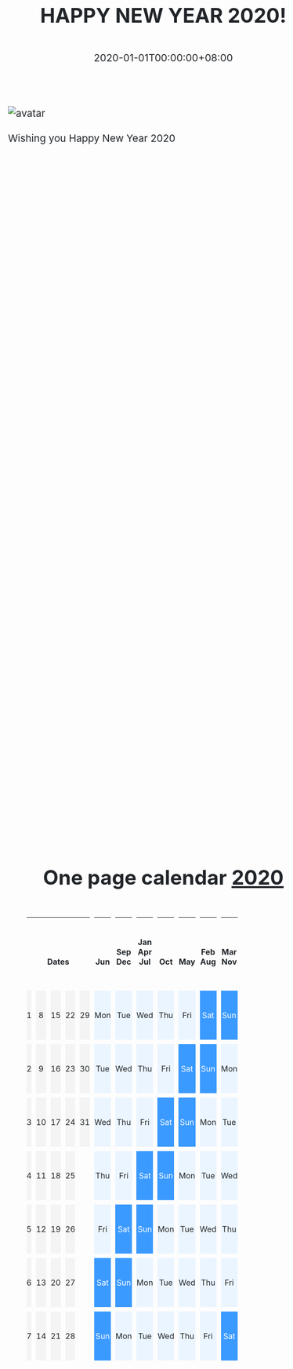 ﻿---
title: "HAPPY NEW YEAR 2020!"
date: 2020-01-01T00:00:00+08:00

categories:
  - "Miscellaneous"
---

![avatar](https://f000.backblazeb2.com/file/canicula/ImgURL/2020-HNY2.jpg)
<!--more-->
Wishing you Happy New Year 2020

<style>
		html {
			font-size: calc(87.5% + ((100vw - 320px) / 100));
		}

		body {
			margin: 0;
			font-size: 1rem;
			font-family: -apple-system,BlinkMacSystemFont,"Segoe UI",Roboto,"Helvetica Neue",Arial,"Noto Sans",sans-serif,"Apple Color Emoji","Segoe UI Emoji","Segoe UI Symbol","Noto Color Emoji";
			font-weight: 400;
			line-height: 1.5;
			color: #212529;
			text-align: left;
		}

		html, body {
			height: 100%;
		}

		*, ::after, ::before {
			box-sizing: border-box;
		}

		h1 {
			text-align: center;
			margin: 1rem 0 2rem 0;
		}

		.calendar-container {
			display: flex;
			width: 100%;
			height: 100%;
			justify-content: center;
			align-items: center;
		}

		.calendar-container-child {
			flex-basis: 100%;
			max-width: 60rem;
			margin: 3vw;
		}

		.calendar {
			text-align: center;
			width: 100%;
			border-collapse: separate;
			border-spacing: 1vw;
			cursor: default;
		}

		.calendar td, .calendar th {
			padding: 1vh 0;
		}

		.calendar th {
			vertical-align: bottom;
		}

		.calendar td {
			vertical-align: middle;
		}

		.dom:hover, .dow:hover {
			outline: 0.5vw solid #dddddd;
		}

		.dom {
			background-color: #f4f4f4;
		}

		.dow {
			background-color: #ebf5ff;
		}

		.weekend {
			background-color: #3b9aff;
			color: #ffffff;
		}

		.today {
			outline: 0.5vw solid #dc3545;
		}
	</style>


<div class="calendar-container">
		<div class="calendar-container-child">
			<h1>One page calendar <u>2020</u></h1>
			<table class="calendar">
				<thead>
					<tr>
						<th colspan="5">Dates</th>
						<th class="month month-6">Jun</th>
						<th class="month month-9 month-12">Sep<br/>Dec</th>
						<th class="month month-1 month-4 month-7">Jan<br />Apr<br />Jul</th>
						<th class="month month-10">Oct</th>
						<th class="month month-5">May</th>
						<th class="month month-2 month-8">Feb<br />Aug</th>
						<th class="month month-3 month-11">Mar<br />Nov</th>
					</tr>
				</thead>
				<tbody>
					<tr>
						<td class="dom dom-1">1</td>
						<td class="dom dom-8">8</td>
						<td class="dom dom-15">15</td>
						<td class="dom dom-22">22</td>
						<td class="dom dom-29">29</td>
						<td class="dow dow-1 month-6 dom-1 dom-8 dom-15 dom-22 dom-29">Mon</td>
						<td class="dow dow-2 month-9 month-12 dom-1 dom-8 dom-15 dom-22 dom-29">Tue</td>
						<td class="dow dow-3 month-1 month-4 month-7 dom-1 dom-8 dom-15 dom-22 dom-29">Wed</td>
						<td class="dow dow-4 month-10 dom-1 dom-8 dom-15 dom-22 dom-29">Thu</td>
						<td class="dow dow-5 month-5 dom-1 dom-8 dom-15 dom-22 dom-29">Fri</td>
						<td class="dow dow-6 weekend month-2 month-8 dom-1 dom-8 dom-15 dom-22 dom-29">Sat</td>
						<td class="dow dow-0 weekend month-3 month-11 dom-1 dom-8 dom-15 dom-22 dom-29">Sun</td>
					</tr>
					<tr>
						<td class="dom dom-2">2</td>
						<td class="dom dom-9">9</td>
						<td class="dom dom-16">16</td>
						<td class="dom dom-23">23</td>
						<td class="dom dom-30">30</td>
						<td class="dow dow-2 month-6 dom-2 dom-9 dom-16 dom-23 dom-30">Tue</td>
						<td class="dow dow-3 month-9 month-12 dom-2 dom-9 dom-16 dom-23 dom-30">Wed</td>
						<td class="dow dow-4 month-1 month-4 month-7 dom-2 dom-9 dom-16 dom-23 dom-30">Thu</td>
						<td class="dow dow-5 month-10 dom-2 dom-9 dom-16 dom-23 dom-30">Fri</td>
						<td class="dow dow-6 weekend month-5 dom-2 dom-9 dom-16 dom-23 dom-30">Sat</td>
						<td class="dow dow-0 weekend month-2 month-8 dom-2 dom-9 dom-16 dom-23 dom-30">Sun</td>
						<td class="dow dow-1 month-3 month-11 dom-2 dom-9 dom-16 dom-23 dom-30">Mon</td>
					</tr>
					<tr>
						<td class="dom dom-3">3</td>
						<td class="dom dom-10">10</td>
						<td class="dom dom-17">17</td>
						<td class="dom dom-24">24</td>
						<td class="dom dom-31">31</td>
						<td class="dow dow-3 month-6 dom-3 dom-10 dom-17 dom-24 dom-31">Wed</td>
						<td class="dow dow-4 month-9 month-12 dom-3 dom-10 dom-17 dom-24 dom-31">Thu</td>
						<td class="dow dow-5 month-1 month-4 month-7 dom-3 dom-10 dom-17 dom-24 dom-31">Fri</td>
						<td class="dow dow-6 weekend month-10 dom-3 dom-10 dom-17 dom-24 dom-31">Sat</td>
						<td class="dow dow-0 weekend month-5 dom-3 dom-10 dom-17 dom-24 dom-31">Sun</td>
						<td class="dow dow-1 month-2 month-8 dom-3 dom-10 dom-17 dom-24 dom-31">Mon</td>
						<td class="dow dow-2 month-3 month-11 dom-3 dom-10 dom-17 dom-24 dom-31">Tue</td>
					</tr>
					<tr>
						<td class="dom dom-4">4</td>
						<td class="dom dom-11">11</td>
						<td class="dom dom-18">18</td>
						<td class="dom dom-25">25</td>
						<td></td>
						<td class="dow dow-4 month-6 dom-4 dom-11 dom-18 dom-25">Thu</td>
						<td class="dow dow-5 month-9 month-12 dom-4 dom-11 dom-18 dom-25">Fri</td>
						<td class="dow dow-6 weekend month-1 month-4 month-7 dom-4 dom-11 dom-18 dom-25">Sat</td>
						<td class="dow dow-0 weekend month-10 dom-4 dom-11 dom-18 dom-25">Sun</td>
						<td class="dow dow-1 month-5 dom-4 dom-11 dom-18 dom-25">Mon</td>
						<td class="dow dow-2 month-2 month-8 dom-4 dom-11 dom-18 dom-25">Tue</td>
						<td class="dow dow-3 month-3 month-11 dom-4 dom-11 dom-18 dom-25">Wed</td>
					</tr>
					<tr>
						<td class="dom dom-5">5</td>
						<td class="dom dom-12">12</td>
						<td class="dom dom-19">19</td>
						<td class="dom dom-26">26</td>
						<td></td>
						<td class="dow dow-5 month-6 dom-5 dom-12 dom-18 dom-26">Fri</td>
						<td class="dow dow-6 weekend month-9 month-12 dom-5 dom-12 dom-18 dom-26">Sat</td>
						<td class="dow dow-0 weekend month-1 month-4 month-7 dom-5 dom-12 dom-18 dom-26">Sun</td>
						<td class="dow dow-1 month-10 dom-5 dom-12 dom-18 dom-26">Mon</td>
						<td class="dow dow-2 month-5 dom-5 dom-12 dom-18 dom-26">Tue</td>
						<td class="dow dow-3 month-2 month-8 dom-5 dom-12 dom-18 dom-26">Wed</td>
						<td class="dow dow-4 month-3 month-11 dom-5 dom-12 dom-18 dom-26">Thu</td>
					</tr>
					<tr>
						<td class="dom dom-6">6</td>
						<td class="dom dom-13">13</td>
						<td class="dom dom-20">20</td>
						<td class="dom dom-27">27</td>
						<td></td>
						<td class="dow dow-6 weekend month-6 dom-6 dom-13 dom-19 dom-27">Sat</td>
						<td class="dow dow-0 weekend month-9 month-12 dom-6 dom-13 dom-19 dom-27">Sun</td>
						<td class="dow dow-1 month-1 month-4 month-7 dom-6 dom-13 dom-19 dom-27">Mon</td>
						<td class="dow dow-2 month-10 dom-6 dom-13 dom-19 dom-27">Tue</td>
						<td class="dow dow-3 month-5 dom-6 dom-13 dom-19 dom-27">Wed</td>
						<td class="dow dow-4 month-2 month-8 dom-6 dom-13 dom-19 dom-27">Thu</td>
						<td class="dow dow-5 month-3 month-11 dom-6 dom-13 dom-19 dom-27">Fri</td>
					</tr>
					<tr>
						<td class="dom dom-7">7</td>
						<td class="dom dom-14">14</td>
						<td class="dom dom-21">21</td>
						<td class="dom dom-28">28</td>
						<td></td>
						<td class="dow dow-0 weekend month-6 dom-7 dom-14 dom-20 dom-28">Sun</td>
						<td class="dow dow-1 month-9 month-12 dom-7 dom-14 dom-20 dom-28">Mon</td>
						<td class="dow dow-2 month-1 month-4 month-7 dom-7 dom-14 dom-20 dom-28">Tue</td>
						<td class="dow dow-3 month-10 dom-7 dom-14 dom-20 dom-28">Wed</td>
						<td class="dow dow-4 month-5 dom-7 dom-14 dom-20 dom-28">Thu</td>
						<td class="dow dow-5 month-2 month-8 dom-7 dom-14 dom-20 dom-28">Fri</td>
						<td class="dow dow-6 weekend month-3 month-11 dom-7 dom-14 dom-20 dom-28">Sat</td>
					</tr>
				</tbody>
			</table>
		</div>
</div>

<script>
		var now = new Date();

		if (now.getFullYear() == 2020) {
			var dom = now.getDate();
			var month = now.getMonth() + 1;

			markToday('.dom.dom-' + dom);
			markToday('.month.month-' + month);
			markToday('.dow.dom-' + dom + '.month-' + month);
		}

		function markToday(selector) {
			document.querySelectorAll(selector).forEach(function(node) {
				node.classList.add('today');
			});
		}
</script>





